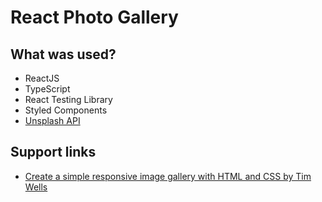 # React Photo Gallery
## What was used?
- ReactJS
- TypeScript
- React Testing Library
- Styled Components
- [Unsplash API](https://unsplash.com/developers)
## Support links
- [Create a simple responsive image gallery with HTML and CSS by Tim Wells](https://timnwells.medium.com/create-a-simple-responsive-image-gallery-with-html-and-css-fcb973f595ea)
